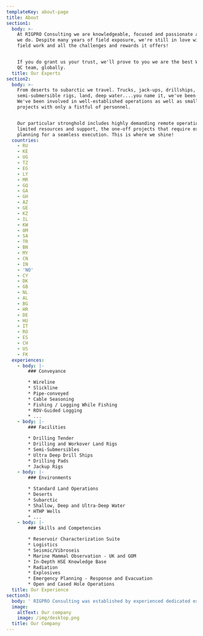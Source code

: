 ```yaml
---
templateKey: about-page
title: About
section1:
  body: >-
    At RIGPRO Consulting we are knowledgeable, focused and passionate about what
    we do. Despite many years of field exposure, we're still in love with the
    field work and all the challenges and rewards it offers!


    If you do grant us your trust, we'll prove to you we are the best Wireline
    QC team, globally.
  title: Our Experts
section2:
  body: >-
    From deserts to subarctic we travel. Trucks, jack-ups, drillships,
    semi-submersible rigs, land, deep water....you name it, we've been there.
    We've been involved in well-established operations as well as small remote
    projects with only a fistful of personnel.


    Our particular stronghold includes highly demanding remote operations with
    limited resources and support, the one-off projects that require extensive
    planning for a seamless execution. This is where we shine!
  countries:
    - RU
    - KE
    - UG
    - TZ
    - EG
    - LY
    - MR
    - GQ
    - GA
    - GH
    - AZ
    - GE
    - KZ
    - IL
    - KW
    - OM
    - SA
    - TR
    - BN
    - MY
    - CN
    - IN
    - 'NO'
    - CY
    - DK
    - GB
    - NL
    - AL
    - BG
    - HR
    - DE
    - HU
    - IT
    - RO
    - ES
    - CH
    - US
    - FK
  experiences:
    - body: |-
        ### Conveyance

        * Wireline
        * Slickline
        * Pipe-conveyed
        * Cable Seasoning
        * Fishing / Logging While Fishing
        * ROV-Guided Logging
        * ...
    - body: |-
        ### Facilities

        * Drilling Tender
        * Drilling and Workover Land Rigs
        * Semi-Submersibles
        * Ultra Deep Drill Ships
        * Drilling Pads
        * Jackup Rigs
    - body: |-
        ### Environments

        * Standard Land Operations
        * Deserts
        * Subarctic
        * Shallow, Deep and Ultra-Deep Water
        * HTHP Wells
        * ...
    - body: |-
        ### Skills and Competencies

        * Reservoir Characterization Suite
        * Logistics
        * Seismic/Vibroseis
        * Marine Mammal Observation - UK and GOM
        * In-Depth HSE Knowledge Base
        * Radiation
        * Explosives
        * Emergency Planning - Response and Evacuation
        * Open and Cased Hole Operations
  title: Our Experience
section3:
  body: ' RIGPRO Consulting was established by experienced dedicated ex-wireline engineers with the passion to successfully oversee and drive any logging operations whether on land or sea . It all started with the development of a unique software platform that allowed users to not only quality control logging operations but also build a solid data base of each logging operation. Development and field testing of RIGPRO software was achieved over a 3 year period.'
  image:
    altText: Our company
    image: /img/desktop.png
  title: Our Company
---
```



